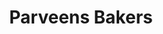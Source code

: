 ---
title: "Parveens Bakers"
url: /thiruvananthapuram/parveens-bakers-parveens-bakers-valiyakattackal-venjaramoodu/
shop: Bäckerei
---